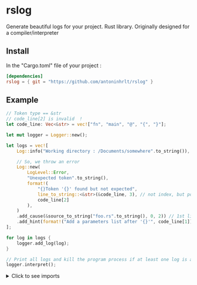 # rslog
Generate beautiful logs for your project. Rust library. Originally designed for 
a compiler/interpreter

## Install
In the "Cargo.toml" file of your project :
```toml
[dependencies]
rslog = { git = "https://github.com/antoninhrlt/rslog" }
```

## Example
```rust
// Token type == &str
// code_line[2] is invalid  !
let code_line: Vec<&str> = vec!["fn", "main", "@", "{", "}"];

let mut logger = Logger::new();

let logs = vec![
    Log::info("Working directory : /Documents/somewhere".to_string()),

    // So, we throw an error
    Log::new(
        LogLevel::Error,
        "Unexpected token".to_string(),
        format!(
            "{}Token '{}' found but not expected", 
            line_to_string::<&str>(&code_line, 3), // not index, but position
            code_line[2]
        ),
    )
    .add_cause(&source_to_string("foo.rs".to_string(), 0, 2)) // 1st line, 3rd token
    .add_hint(format!("Add a parameters list after '{}'", code_line[1]))
];

for log in logs {
    logger.add_log(log);
}

// Print all logs and kill the program process if at least one log is an error
logger.interpret();
```

<details>
<summary>Click to see imports</summary>
    
```rust
use rslog::*;
use rslog::level::LogLevel;
use rslog::log::Log;
use rslog::logger::Logger;
```
</details>
